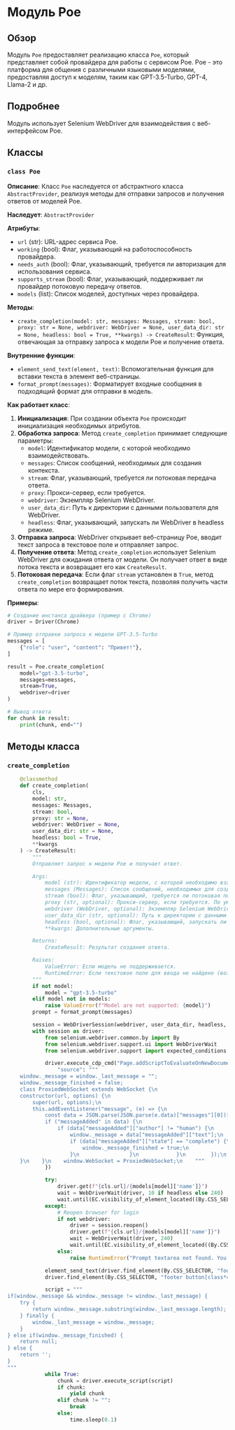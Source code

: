 # Модуль Poe

## Обзор

Модуль `Poe` предоставляет реализацию класса `Poe`, который представляет собой провайдера для работы с сервисом Poe. Poe - это платформа для общения с различными языковыми моделями, предоставляя доступ к моделям, таким как GPT-3.5-Turbo, GPT-4, Llama-2 и др. 

## Подробнее

Модуль использует Selenium WebDriver для взаимодействия с веб-интерфейсом Poe. 

## Классы

### `class Poe`

**Описание**:  Класс `Poe` наследуется от абстрактного класса `AbstractProvider`, реализуя методы для отправки запросов и получения ответов от моделей Poe. 

**Наследует**:  `AbstractProvider`

**Атрибуты**:

- `url` (str): URL-адрес сервиса Poe.
- `working` (bool):  Флаг, указывающий на работоспособность провайдера.
- `needs_auth` (bool): Флаг, указывающий, требуется ли авторизация для использования сервиса.
- `supports_stream` (bool): Флаг, указывающий, поддерживает ли провайдер потоковую передачу ответов.
- `models` (list): Список моделей, доступных через провайдера.

**Методы**:

- `create_completion(model: str, messages: Messages, stream: bool, proxy: str = None, webdriver: WebDriver = None, user_data_dir: str = None, headless: bool = True, **kwargs) -> CreateResult`:  Функция, отвечающая за отправку запроса к модели Poe и получение ответа.

**Внутренние функции**:

- `element_send_text(element, text)`:  Вспомогательная функция для вставки текста в элемент веб-страницы.
- `format_prompt(messages)`: Форматирует входные сообщения в подходящий формат для отправки в модель.

**Как работает класс**:

1. **Инициализация**:  При создании объекта `Poe` происходит инициализация необходимых атрибутов.
2. **Обработка запроса**:  Метод `create_completion` принимает следующие параметры:
    - `model`:  Идентификатор модели, с которой необходимо взаимодействовать.
    - `messages`: Список сообщений, необходимых для создания контекста.
    - `stream`: Флаг, указывающий, требуется ли потоковая передача ответа.
    - `proxy`:  Прокси-сервер, если требуется.
    - `webdriver`:  Экземпляр Selenium WebDriver.
    - `user_data_dir`: Путь к директории с данными пользователя для WebDriver.
    - `headless`: Флаг, указывающий, запускать ли WebDriver в headless режиме.
3. **Отправка запроса**:  WebDriver открывает веб-страницу Poe, вводит текст запроса в текстовое поле и отправляет запрос.
4. **Получение ответа**:  Метод `create_completion` использует Selenium WebDriver для ожидания ответа от модели. Он получает ответ в виде потока текста и возвращает его как `CreateResult`.
5. **Потоковая передача**:  Если флаг `stream` установлен в `True`, метод `create_completion` возвращает поток текста, позволяя получить части ответа по мере его формирования.

**Примеры**:

```python
# Создание инстанса драйвера (пример с Chrome)
driver = Driver(Chrome)

# Пример отправки запроса к модели GPT-3.5-Turbo
messages = [
    {"role": "user", "content": "Привет!"},
]

result = Poe.create_completion(
    model="gpt-3.5-turbo",
    messages=messages,
    stream=True,
    webdriver=driver
)

# Вывод ответа
for chunk in result:
    print(chunk, end="")
```

## Методы класса

### `create_completion`

```python
    @classmethod
    def create_completion(
        cls,
        model: str,
        messages: Messages,
        stream: bool,
        proxy: str = None,
        webdriver: WebDriver = None,
        user_data_dir: str = None,
        headless: bool = True,
        **kwargs
    ) -> CreateResult:
        """
        Отправляет запрос к модели Poe и получает ответ.

        Args:
            model (str): Идентификатор модели, с которой необходимо взаимодействовать.
            messages (Messages): Список сообщений, необходимых для создания контекста.
            stream (bool): Флаг, указывающий, требуется ли потоковая передача ответа.
            proxy (str, optional): Прокси-сервер, если требуется. По умолчанию `None`.
            webdriver (WebDriver, optional): Экземпляр Selenium WebDriver. По умолчанию `None`.
            user_data_dir (str, optional): Путь к директории с данными пользователя для WebDriver. По умолчанию `None`.
            headless (bool, optional): Флаг, указывающий, запускать ли WebDriver в headless режиме. По умолчанию `True`.
            **kwargs: Дополнительные аргументы.

        Returns:
            CreateResult: Результат создания ответа.

        Raises:
            ValueError: Если модель не поддерживается.
            RuntimeError: Если текстовое поле для ввода не найдено (возможно, пользователь не авторизован).
        """
        if not model:
            model = "gpt-3.5-turbo"
        elif model not in models:
            raise ValueError(f"Model are not supported: {model}")
        prompt = format_prompt(messages)

        session = WebDriverSession(webdriver, user_data_dir, headless, proxy=proxy)
        with session as driver:
            from selenium.webdriver.common.by import By
            from selenium.webdriver.support.ui import WebDriverWait
            from selenium.webdriver.support import expected_conditions as EC

            driver.execute_cdp_cmd("Page.addScriptToEvaluateOnNewDocument", {
                "source": """
    window._message = window._last_message = "";
    window._message_finished = false;
    class ProxiedWebSocket extends WebSocket {\n
    constructor(url, options) {\n
        super(url, options);\n
        this.addEventListener("message", (e) => {\n
            const data = JSON.parse(JSON.parse(e.data)["messages"][0])["payload"]["data"];\n
            if ("messageAdded" in data) {\n
                if (data["messageAdded"]["author"] != "human") {\n
                    window._message = data["messageAdded"]["text"];\n
                    if (data["messageAdded"]["state"] == "complete") {\n
                        window._message_finished = true;\n
                    }\n                }\n            }\n        });\n
    }\n    }\n    window.WebSocket = ProxiedWebSocket;\n    """
            })

            try:
                driver.get(f"{cls.url}/{models[model]['name']}")
                wait = WebDriverWait(driver, 10 if headless else 240)
                wait.until(EC.visibility_of_element_located((By.CSS_SELECTOR, "textarea[class^='GrowingTextArea']")))
            except:
                # Reopen browser for login
                if not webdriver:
                    driver = session.reopen()
                    driver.get(f"{cls.url}/{models[model]['name']}")
                    wait = WebDriverWait(driver, 240)
                    wait.until(EC.visibility_of_element_located((By.CSS_SELECTOR, "textarea[class^='GrowingTextArea']")))
                else:
                    raise RuntimeError("Prompt textarea not found. You may not be logged in.")

            element_send_text(driver.find_element(By.CSS_SELECTOR, "footer textarea[class^='GrowingTextArea']"), prompt)
            driver.find_element(By.CSS_SELECTOR, "footer button[class*='ChatMessageSendButton']").click()

            script = """
if(window._message && window._message != window._last_message) {
    try {
        return window._message.substring(window._last_message.length);
    } finally {
        window._last_message = window._message;
    }
} else if(window._message_finished) {
    return null;
} else {
    return '';
}
"""
            while True:
                chunk = driver.execute_script(script)
                if chunk:
                    yield chunk
                elif chunk != "":
                    break
                else:
                    time.sleep(0.1)